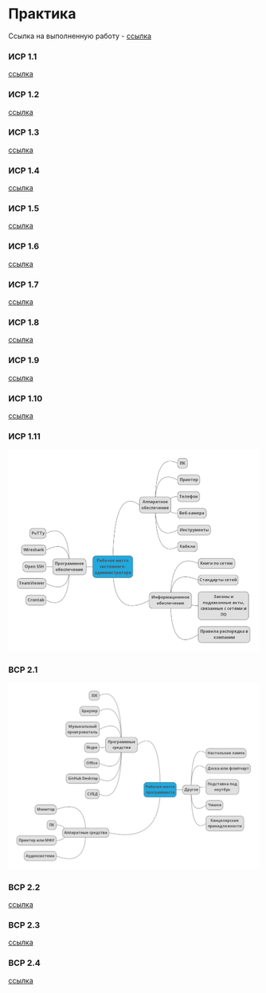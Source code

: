 # Практика

Ссылка на выполненную работу - [ссылка](https://drive.google.com/drive/folders/1dLTIkCqyxNs2oGUU5IokM7irjuLfvtFx?usp=sharing)

### ИСР 1.1
[ссылка](https://drive.google.com/file/d/1myyUA6A9XacRpniUe0FmMz8h5z7v6gq0/view?usp=sharing)

### ИСР 1.2
[ссылка](https://drive.google.com/file/d/134MRjbAFwkwG8Zn9hrWh5aEKD9kc2v5H/view?usp=sharing)

### ИСР 1.3
[ссылка](https://drive.google.com/file/d/1rRMjgyIkDPscf3NMhYQ9hxn7WI4mqM14/view?usp=sharing)

### ИСР 1.4
[ссылка](https://drive.google.com/file/d/1MziL3nMrDm9pjDc0jOqfDkzs5U8FOfmx/view?usp=sharing)

### ИСР 1.5
[ссылка](https://drive.google.com/file/d/11qbD5OzyDSvX8CX3OezG1hjUhcjL91iD/view?usp=sharing)

### ИСР 1.6
[ссылка](https://drive.google.com/file/d/19XygK_9HXvJ1DOxepIztyIABs8jY2z3I/view?usp=sharing)

### ИСР 1.7
[ссылка](https://drive.google.com/file/d/1n_IBYdxmH0u6i8vwFS1ZTcSiW0dogWK7/view?usp=sharing)

### ИСР 1.8
[ссылка](https://drive.google.com/file/d/17VUhrajoHTDci_Yrzqsr6mrX0SgPAVrx/view?usp=sharing)

### ИСР 1.9
[ссылка](https://drive.google.com/file/d/1KnxVV_18soRbyrNi9gb5aF2R-LgAu5mW/view?usp=sharing)

### ИСР 1.10
[ссылка](https://drive.google.com/file/d/17VUhrajoHTDci_Yrzqsr6mrX0SgPAVrx/view?usp=sharing)

### ИСР 1.11
![alt text](/ИСР11.jpg)

### ВСР 2.1
![alt text](/ВСР21.jpg)

### ВСР 2.2
[ссылка](https://drive.google.com/file/d/1EycxiAF1nXZcIGmWFtvS-4riVVOJvs-w/view?usp=sharing)

### ВСР 2.3
[ссылка]()

### ВСР 2.4
[ссылка]()
